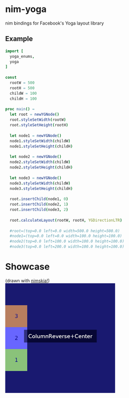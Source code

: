 # nim-yoga
nim bindings for Facebook's Yoga layout library

## Example
```nim
import [
  yoga_enums,
  yoga
]

const
  rootW = 500
  rootH = 500
  childW = 100
  childH = 100
  
proc main() =
  let root = newYGNode()
  root.styleSetWidth(rootW)
  root.styleSetHeight(rootH)
  
  let node1 = newYGNode()
  node1.styleSetWidth(childW)
  node1.styleSetHeight(childH)

  let node2 = newYGNode()
  node2.styleSetWidth(childW)
  node2.styleSetHeight(childH)

  let node3 = newYGNode()
  node3.styleSetWidth(childW)
  node3.styleSetHeight(childH)

  root.insertChild(node1, 0)
  root.insertChild(node2, 1)
  root.insertChild(node3, 2)

  root.calculateLayout(rootW, rootH, YGDirectionLTR)
  
  #root=(top=0.0 left=0.0 width=500.0 height=500.0)
  #node1=(top=0.0 left=0.0 width=100.0 height=100.0)
  #node2(top=0.0 left=100.0 width=100.0 height=100.0)
  #node3(top=0.0 left=200.0 width=100.0 height=100.0)
```
# Showcase
(drawn with [nimskia!](https://github.com/mvenditto/nimskia))
<br>
<img src="docs/images/showcase.gif" width="350" heigth="350">
